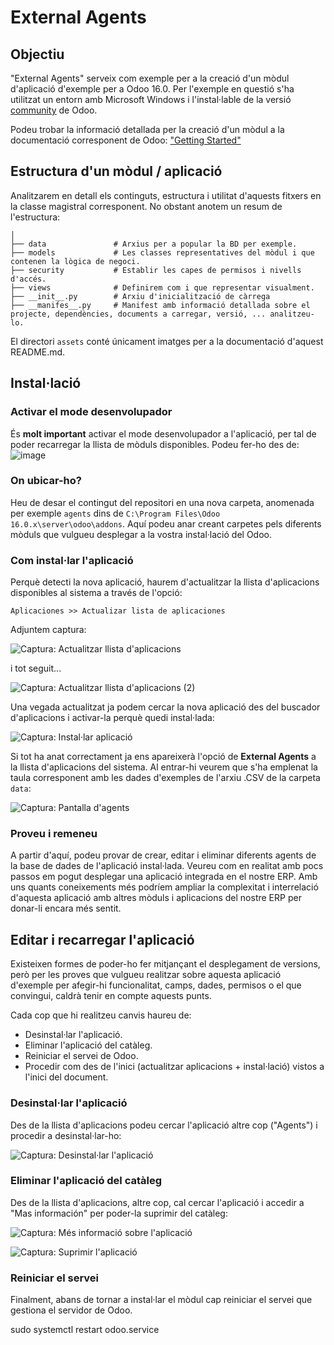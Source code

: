 # External Agents

## Objectiu
"External Agents" serveix com exemple per a la creació d'un mòdul d'aplicació d'exemple per a Odoo 16.0. Per l'exemple en questió s'ha utilitzat un entorn amb Microsoft Windows i l'instal·lable de la versió [community](https://www.odoo.com/es_ES/page/download) de Odoo.

Podeu trobar la informació detallada per la creació d'un mòdul a la documentació corresponent de Odoo: ["Getting Started"](https://www.odoo.com/documentation/16.0/developer/tutorials/getting_started.html)

## Estructura d'un mòdul / aplicació
Analitzarem en detall els continguts, estructura i utilitat d'aquests fitxers en la classe magistral corresponent. No obstant anotem un resum de l'estructura:

```
│
├── data               # Arxius per a popular la BD per exemple.
├── models             # Les classes representatives del mòdul i que contenen la lògica de negoci.
├── security           # Establir les capes de permisos i nivells d'accés.
├── views              # Definirem com i que representar visualment.
├── __init__.py        # Arxiu d'inicialització de càrrega
├── __manifes__.py     # Manifest amb informació detallada sobre el projecte, dependències, documents a carregar, versió, ... analitzeu-lo.

```
El directori `assets` conté únicament imatges per a la documentació d'aquest README.md.

## Instal·lació
### Activar el mode desenvolupador
És **molt important** activar el mode desenvolupador a l'aplicació, per tal de poder recarregar la llista de mòduls disponibles. Podeu fer-ho des de:
![image](https://github.com/lluissantacreu/odoo-app-sample/assets/152057534/a3c3a945-93a1-425f-bb44-c0c4f0ca20a0)

### On ubicar-ho?
Heu de desar el contingut del repositori en una nova carpeta, anomenada per exemple `agents` dins de `C:\Program Files\Odoo 16.0.x\server\odoo\addons`. Aquí podeu anar creant carpetes pels diferents mòduls que vulgueu desplegar a la vostra instal·lació del Odoo.

### Com instal·lar l'aplicació
Perquè detecti la nova aplicació, haurem d'actualitzar la llista d'aplicacions disponibles al sistema a través de l'opció:
```
Aplicaciones >> Actualizar lista de aplicaciones
```
Adjuntem captura:

![Captura: Actualitzar llista d'aplicacions](./odoo-app-sample/assets/img/captura2-actualitzar-llista-aplicacions.png)

i tot seguit...

![Captura: Actualitzar llista d'aplicacions (2)](./odoo-app-sample/assets/img/captura2-actualitzar-llista-aplicacions-2.png)

Una vegada actualitzat ja podem cercar la nova aplicació des del buscador d'aplicacions i activar-la perquè quedi instal·lada:

![Captura: Instal·lar aplicació](./odoo-app-sample/assets/img/captura3-instalar-aplicacio.png)

Si tot ha anat correctament ja ens apareixerà l'opció de **External Agents** a la llista d'aplicacions del sistema. Al entrar-hi veurem que s'ha emplenat la taula corresponent amb les dades d'exemples de l'arxiu .CSV de la carpeta `data`:

![Captura: Pantalla d'agents](./odoo-app-sample/assets/img/captura4-pantalla-agents.png)

### Proveu i remeneu
A partir d'aquí, podeu provar de crear, editar i eliminar diferents agents de la base de dades de l'aplicació instal·lada. Veureu com en realitat amb pocs passos em pogut desplegar una aplicació integrada en el nostre ERP. Amb uns quants coneixements més podríem ampliar la complexitat i interrelació d'aquesta aplicació amb altres mòduls i aplicacions del nostre ERP per donar-li encara més sentit.

## Editar i recarregar l'aplicació
Existeixen formes de poder-ho fer mitjançant el desplegament de versions, però per les proves que vulgueu realitzar sobre aquesta aplicació d'exemple per afegir-hi funcionalitat, camps, dades, permisos o el que convingui, caldrà tenir en compte aquests punts.

Cada cop que hi realitzeu canvis haureu de:
* Desinstal·lar l'aplicació.
* Eliminar l'aplicació del catàleg.
* Reiniciar el servei de Odoo.
* Procedir com des de l'inici (actualitzar aplicacions + instal·lació) vistos a l'inici del document.

### Desinstal·lar l'aplicació
Des de la llista d'aplicacions podeu cercar l'aplicació altre cop ("Agents") i procedir a desinstal·lar-ho:

![Captura: Desinstal·lar l'aplicació](./odoo-app-sample/assets/img/captura5-desinstalar.png)

### Eliminar l'aplicació del catàleg
Des de la llista d'aplicacions, altre cop, cal cercar l'aplicació i accedir a "Mas información" per poder-la suprimir del catàleg:

![Captura: Més informació sobre l'aplicació](./odoo-app-sample/assets/img/captura6-mes-info-aplicacio.png)

![Captura: Suprimir l'aplicació](./odoo-app-sample/assets/img/captura7-suprimir-aplicacio-cataleg.png)

### Reiniciar el servei
Finalment, abans de tornar a instal·lar el mòdul cap reiniciar el servei que gestiona el servidor de Odoo. 

sudo systemctl restart odoo.service
